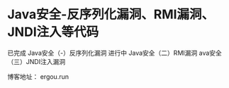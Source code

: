 # Java安全-反序列化漏洞、RMI漏洞、JNDI注入等代码
已完成
  Java安全（-）反序列化漏洞
进行中
  Java安全（二）RMI漏洞
  ava安全（三）JNDI注入漏洞

博客地址：
  ergou.run
